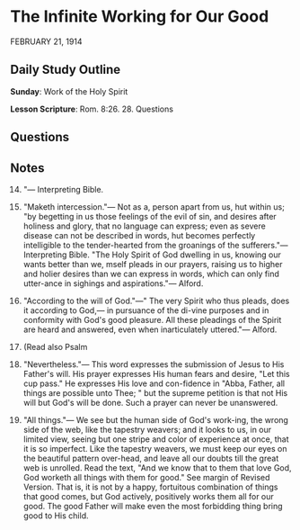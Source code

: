 # The Infinite Working for Our Good
FEBRUARY 21, 1914

## Daily Study Outline

**Sunday**: Work of the Holy Spirit

**Lesson Scripture**: Rom. 8:26. 28. Questions

## Questions



## Notes

14. "— Interpreting Bible.

2. "Maketh intercession."— Not as a, person apart from us, hut within us; "by begetting in us those feelings of the evil of sin, and desires after holiness and glory, that no language can express; even as severe disease can not be described in words, hut becomes perfectly intelligible to the tender-hearted from the groanings of the sufferers."— Interpreting Bible. "The Holy Spirit of God dwelling in us, knowing our wants better than we, mself pleads in our prayers, raising us to higher and holier desires than we can express in words, which can only find utter-ance in sighings and aspirations."— Alford.

3. "According to the will of God."—" The very Spirit who thus pleads, does it according to God,— in pursuance of the di-vine purposes and in conformity with God's good pleasure. All these pleadings of the Spirit are heard and answered, even when inarticulately uttered."— Alford.

7. (Read also Psalm

5. "Nevertheless."— This word expresses the submission of Jesus to His Father's will. His prayer expresses His human fears and desire, "Let this cup pass." He expresses His love and con-fidence in "Abba, Father, all things are possible unto Thee; " but the supreme petition is that not His will but God's will be done. Such a prayer can never be unanswered.

7. "All things."— We see but the human side of God's work-ing, the wrong side of the web, like the tapestry weavers; and it looks to us, in our limited view, seeing but one stripe and color of experience at once, that it is so imperfect. Like the tapestry weavers, we must keep our eyes on the beautiful pattern over-head, and leave all our doubts till the great web is unrolled. Read the text, "And we know that to them that love God, God worketh all things with them for good." See margin of Revised Version. That is, it is not by a happy, fortuitous combination of things that good comes, but God actively, positively works them all for our good. The good Father will make even the most forbidding thing bring good to His child.
